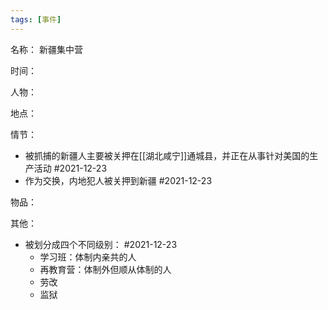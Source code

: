 ```yaml
---
tags: [事件]
---
```


名称：
新疆集中营

时间：

人物：

地点：

情节：
- 被抓捕的新疆人主要被关押在[[湖北咸宁]]通城县，并正在从事针对美国的生产活动 #2021-12-23 
- 作为交换，内地犯人被关押到新疆 #2021-12-23 

物品：

其他：
- 被划分成四个不同级别： #2021-12-23 
	- 学习班：体制内亲共的人
	- 再教育营：体制外但顺从体制的人
	- 劳改
	- 监狱
